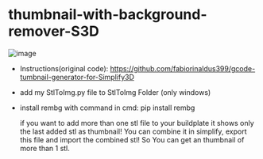 # thumbnail-with-background-remover-S3D

![image](https://user-images.githubusercontent.com/111509593/232664261-c07eb54a-0cc1-4b99-9d24-576d786868c4.png)


- Instructions(original code): https://github.com/fabiorinaldus399/gcode-tumbnail-generator-for-Simplify3D

- add my StlToImg.py file to StlToImg Folder (only windows)
- install rembg with command in cmd:
  pip install rembg 
  
  if you want to add more than one stl file to your buildplate it shows only the last added stl as thumbnail! You can combine it in simplify, export this file and import the combined stl! So You can get an thumbnail of more than 1 stl.
